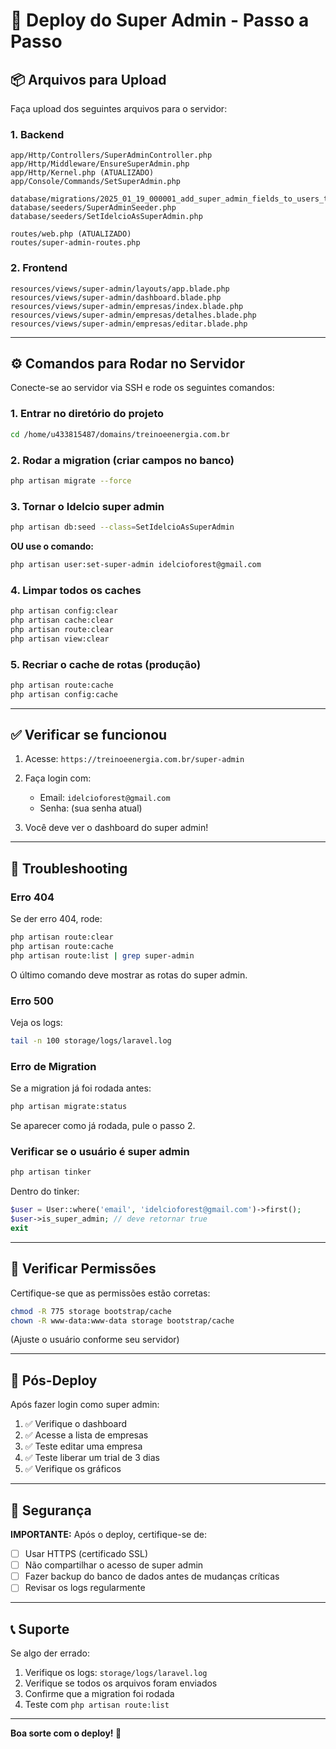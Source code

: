 # 🚀 Deploy do Super Admin - Passo a Passo

## 📦 Arquivos para Upload

Faça upload dos seguintes arquivos para o servidor:

### 1. Backend

```
app/Http/Controllers/SuperAdminController.php
app/Http/Middleware/EnsureSuperAdmin.php
app/Http/Kernel.php (ATUALIZADO)
app/Console/Commands/SetSuperAdmin.php

database/migrations/2025_01_19_000001_add_super_admin_fields_to_users_table.php
database/seeders/SuperAdminSeeder.php
database/seeders/SetIdelcioAsSuperAdmin.php

routes/web.php (ATUALIZADO)
routes/super-admin-routes.php
```

### 2. Frontend

```
resources/views/super-admin/layouts/app.blade.php
resources/views/super-admin/dashboard.blade.php
resources/views/super-admin/empresas/index.blade.php
resources/views/super-admin/empresas/detalhes.blade.php
resources/views/super-admin/empresas/editar.blade.php
```

---

## ⚙️ Comandos para Rodar no Servidor

Conecte-se ao servidor via SSH e rode os seguintes comandos:

### 1. Entrar no diretório do projeto

```bash
cd /home/u433815487/domains/treinoeenergia.com.br
```

### 2. Rodar a migration (criar campos no banco)

```bash
php artisan migrate --force
```

### 3. Tornar o Idelcio super admin

```bash
php artisan db:seed --class=SetIdelcioAsSuperAdmin
```

**OU use o comando:**

```bash
php artisan user:set-super-admin idelcioforest@gmail.com
```

### 4. Limpar todos os caches

```bash
php artisan config:clear
php artisan cache:clear
php artisan route:clear
php artisan view:clear
```

### 5. Recriar o cache de rotas (produção)

```bash
php artisan route:cache
php artisan config:cache
```

---

## ✅ Verificar se funcionou

1. Acesse: `https://treinoeenergia.com.br/super-admin`

2. Faça login com:
   - Email: `idelcioforest@gmail.com`
   - Senha: (sua senha atual)

3. Você deve ver o dashboard do super admin!

---

## 🐛 Troubleshooting

### Erro 404

Se der erro 404, rode:

```bash
php artisan route:clear
php artisan route:cache
php artisan route:list | grep super-admin
```

O último comando deve mostrar as rotas do super admin.

### Erro 500

Veja os logs:

```bash
tail -n 100 storage/logs/laravel.log
```

### Erro de Migration

Se a migration já foi rodada antes:

```bash
php artisan migrate:status
```

Se aparecer como já rodada, pule o passo 2.

### Verificar se o usuário é super admin

```bash
php artisan tinker
```

Dentro do tinker:

```php
$user = User::where('email', 'idelcioforest@gmail.com')->first();
$user->is_super_admin; // deve retornar true
exit
```

---

## 📝 Verificar Permissões

Certifique-se que as permissões estão corretas:

```bash
chmod -R 775 storage bootstrap/cache
chown -R www-data:www-data storage bootstrap/cache
```

(Ajuste o usuário conforme seu servidor)

---

## 🎯 Pós-Deploy

Após fazer login como super admin:

1. ✅ Verifique o dashboard
2. ✅ Acesse a lista de empresas
3. ✅ Teste editar uma empresa
4. ✅ Teste liberar um trial de 3 dias
5. ✅ Verifique os gráficos

---

## 🔐 Segurança

**IMPORTANTE:** Após o deploy, certifique-se de:

- [ ] Usar HTTPS (certificado SSL)
- [ ] Não compartilhar o acesso de super admin
- [ ] Fazer backup do banco de dados antes de mudanças críticas
- [ ] Revisar os logs regularmente

---

## 📞 Suporte

Se algo der errado:

1. Verifique os logs: `storage/logs/laravel.log`
2. Verifique se todos os arquivos foram enviados
3. Confirme que a migration foi rodada
4. Teste com `php artisan route:list`

---

**Boa sorte com o deploy! 🚀**
